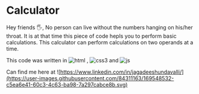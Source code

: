 # Calculator
Hey friends 🖐,
No person can live without the numbers hanging on his/her throat. It is at that time this piece of code hepls you to perform basic calculations.
This calculator can perform calculations on two operands at a time.


This code was written in ![html](https://user-images.githubusercontent.com/84311163/169548089-e66ac251-2c4a-48ce-a5a7-043c29db9ef1.svg) , ![css3](https://user-images.githubusercontent.com/84311163/169548221-7f9d033e-81a9-4a50-a196-fb8a55bc7f9f.svg) and ![js](https://user-images.githubusercontent.com/84311163/169548257-a76ccb5d-a3b7-4f06-8c55-6387f75a0eaa.svg)



Can find me here at ![https://www.linkedin.com/in/jagadeeshundavalli/](https://user-images.githubusercontent.com/84311163/169548532-c5ea6e41-60c3-4c63-ba98-7a297cabce8b.svg)
